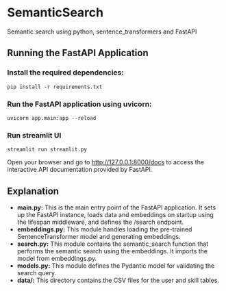 # SemanticSearch
Semantic search using python, sentence_transformers and FastAPI

## Running the FastAPI Application

### Install the required dependencies:

` pip install -r requirements.txt `

### Run the FastAPI application using uvicorn:

` uvicorn app.main:app --reload  `

### Run streamlit UI
` streamlit run streamlit.py `

Open your browser and go to http://127.0.0.1:8000/docs to access the interactive API documentation provided by FastAPI.

## Explanation
- **main.py:** This is the main entry point of the FastAPI application. It sets up the FastAPI instance, loads data and embeddings on startup using the lifespan middleware, and defines the /search endpoint.
- **embeddings.py:** This module handles loading the pre-trained SentenceTransformer model and generating embeddings.
- **search.py:** This module contains the semantic_search function that performs the semantic search using the embeddings. It imports the model from embeddings.py.
- **models.py:** This module defines the Pydantic model for validating the search query.
- **data/:** This directory contains the CSV files for the user and skill tables.